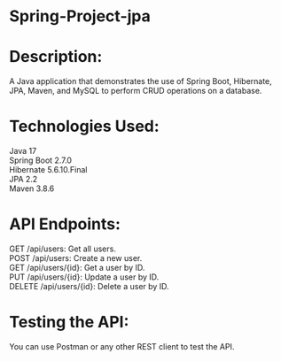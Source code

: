 # Spring-Project-jpa

# Description:
A Java application that demonstrates the use of Spring Boot, Hibernate, JPA, Maven, and MySQL to perform CRUD operations on a database.

# Technologies Used:

Java 17  
Spring Boot 2.7.0  
Hibernate 5.6.10.Final  
JPA 2.2  
Maven 3.8.6  

# API Endpoints:

GET /api/users: Get all users.  
POST /api/users: Create a new user.  
GET /api/users/{id}: Get a user by ID.  
PUT /api/users/{id}: Update a user by ID.  
DELETE /api/users/{id}: Delete a user by ID.  
# Testing the API:

You can use Postman or any other REST client to test the API.

